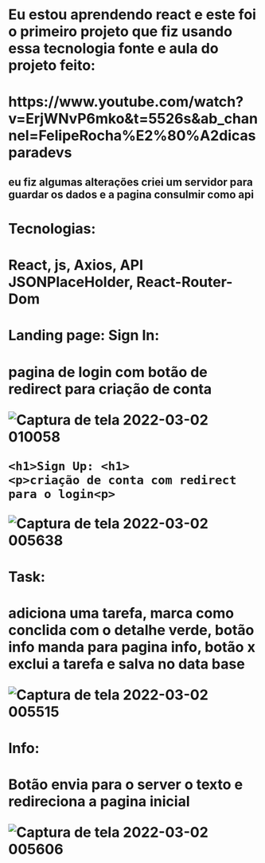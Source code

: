 <h1>Eu estou aprendendo react e este foi o primeiro projeto que fiz usando essa tecnologia
fonte e aula do projeto feito:<h1> https://www.youtube.com/watch?v=ErjWNvP6mko&t=5526s&ab_channel=FelipeRocha%E2%80%A2dicasparadevs 
  <h2>eu fiz algumas alterações criei um servidor para guardar os dados e a pagina consulmir como api <h2>
<h1>Tecnologias: <h1>
<p>React, js, Axios, API JSONPlaceHolder, React-Router-Dom  <p>
  
  <h1>Landing page: Sign In: <h1>
    <p>pagina de login com botão de redirect para criação de conta<p>
    
   ![Captura de tela 2022-03-02 010058](https://user-images.githubusercontent.com/65860424/156292920-7a7947b9-47a8-4aff-be19-76055bb29eae.png)

    <h1>Sign Up: <h1>
    <p>criação de conta com redirect para o login<p>
      
  ![Captura de tela 2022-03-02 005638](https://user-images.githubusercontent.com/65860424/156292968-e2b6b4c5-4f3a-4449-adfc-ed1994e5eb5e.png)

  
<h1> Task: <h1>
  <p>adiciona uma tarefa, marca como conclida com o detalhe verde, botão info manda para pagina info, botão x exclui a tarefa e salva no data base<p>
  
![Captura de tela 2022-03-02 005515](https://user-images.githubusercontent.com/65860424/156293038-3c60bfd2-0867-435e-ab15-fde11e0a7c93.png)

  <h1> Info: <h1>
   <p>Botão envia para o server o texto e redireciona a pagina inicial<p>
    
![Captura de tela 2022-03-02 005606](https://user-images.githubusercontent.com/65860424/156293058-7161cf7e-b87b-4e3a-b45f-6949078c03dc.png)



